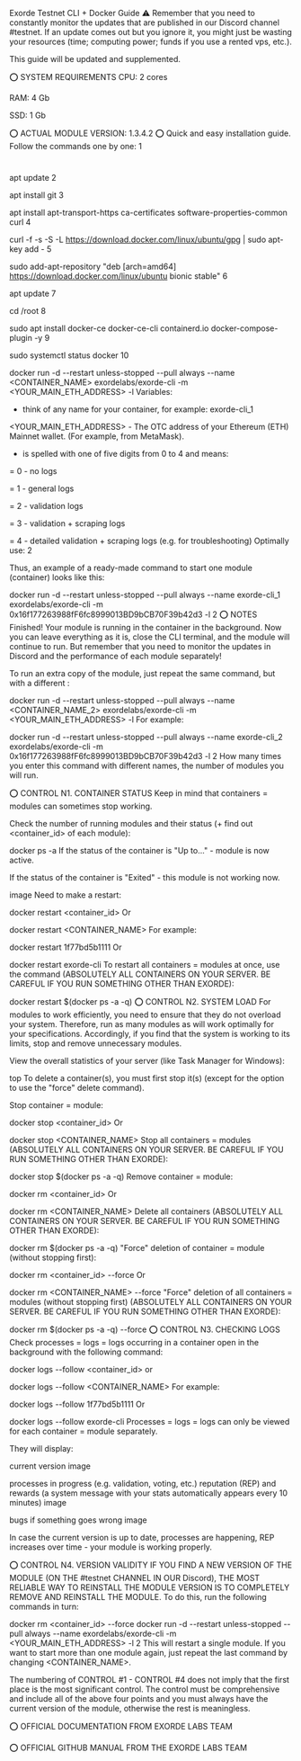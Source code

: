 Exorde Testnet CLI + Docker Guide
⚠️ Remember that you need to constantly monitor the updates that are published in our Discord channel #testnet. If an update comes out but you ignore it, you might just be wasting your resources (time; computing power; funds if you use a rented vps, etc.).

This guide will be updated and supplemented.

⭕ SYSTEM REQUIREMENTS
CPU: 2 cores

RAM: 4 Gb

SSD: 1 Gb

⭕ ACTUAL MODULE VERSION: 1.3.4.2
⭕ Quick and easy installation guide. Follow the commands one by one:
1
#
apt update
2

apt install git
3

apt install apt-transport-https ca-certificates software-properties-common curl
4

curl -f -s -S -L https://download.docker.com/linux/ubuntu/gpg | sudo apt-key add -
5

sudo add-apt-repository "deb [arch=amd64] https://download.docker.com/linux/ubuntu bionic stable"
6

apt update
7

cd /root
8

sudo apt install docker-ce docker-ce-cli containerd.io docker-compose-plugin -y
9

sudo systemctl status docker
10

docker run -d --restart unless-stopped --pull always --name <CONTAINER_NAME> exordelabs/exorde-cli -m <YOUR_MAIN_ETH_ADDRESS> -l <LEVEL OF LOGGING>
Variables:

- think of any name for your container, for example: exorde-cli_1

<YOUR_MAIN_ETH_ADDRESS> - The OTC address of your Ethereum (ETH) Mainnet wallet. (For example, from MetaMask).

- is spelled with one of five digits from 0 to 4 and means:

 = 0 - no logs

 = 1 - general logs

 = 2 - validation logs

 = 3 - validation + scraping logs

 = 4 - detailed validation + scraping logs (e.g. for troubleshooting)
Optimally use: 2

Thus, an example of a ready-made command to start one module (container) looks like this:

docker run -d --restart unless-stopped --pull always --name exorde-cli_1 exordelabs/exorde-cli -m 0x16f177263988fF6fc8999013BD9bCB70F39b42d3 -l 2
⭕ NOTES
Finished! Your module is running in the container in the background. Now you can leave everything as it is, close the CLI terminal, and the module will continue to run. But remember that you need to monitor the updates in Discord and the performance of each module separately!

To run an extra copy of the module, just repeat the same command, but with a different :

docker run -d --restart unless-stopped --pull always --name <CONTAINER_NAME_2> exordelabs/exorde-cli -m <YOUR_MAIN_ETH_ADDRESS> -l <LEVEL OF LOGGING>
For example:

docker run -d --restart unless-stopped --pull always --name exorde-cli_2 exordelabs/exorde-cli -m 0x16f177263988fF6fc8999013BD9bCB70F39b42d3 -l 2
How many times you enter this command with different names, the number of modules you will run.

⭕ CONTROL N1. CONTAINER STATUS
Keep in mind that containers = modules can sometimes stop working.

Check the number of running modules and their status (+ find out <container_id> of each module):

docker ps -a
If the status of the container is "Up to..." - module is now active.

If the status of the container is "Exited" - this module is not working now.

image Need to make a restart:

docker restart <container_id>
Or

docker restart <CONTAINER_NAME>
For example:

docker restart 1f77bd5b1111
Or

docker restart exorde-cli
To restart all containers = modules at once, use the command (ABSOLUTELY ALL CONTAINERS ON YOUR SERVER. BE CAREFUL IF YOU RUN SOMETHING OTHER THAN EXORDE):

docker restart $(docker ps -a -q)
⭕ CONTROL N2. SYSTEM LOAD
For modules to work efficiently, you need to ensure that they do not overload your system. Therefore, run as many modules as will work optimally for your specifications. Accordingly, if you find that the system is working to its limits, stop and remove unnecessary modules.

View the overall statistics of your server (like Task Manager for Windows):

top
To delete a container(s), you must first stop it(s) (except for the option to use the "force" delete command).

Stop container = module:

docker stop <container_id>
Or

docker stop <CONTAINER_NAME>
Stop all containers = modules (ABSOLUTELY ALL CONTAINERS ON YOUR SERVER. BE CAREFUL IF YOU RUN SOMETHING OTHER THAN EXORDE):

docker stop $(docker ps -a -q)
Remove container = module:

docker rm <container_id>
Or

docker rm <CONTAINER_NAME>
Delete all containers (ABSOLUTELY ALL CONTAINERS ON YOUR SERVER. BE CAREFUL IF YOU RUN SOMETHING OTHER THAN EXORDE):

docker rm $(docker ps -a -q)
"Force" deletion of container = module (without stopping first):

docker rm <container_id> --force
Or

docker rm <CONTAINER_NAME> --force
"Force" deletion of all containers = modules (without stopping first) (ABSOLUTELY ALL CONTAINERS ON YOUR SERVER. BE CAREFUL IF YOU RUN SOMETHING OTHER THAN EXORDE):

docker rm $(docker ps -a -q) --force
⭕ CONTROL N3. CHECKING LOGS
Check processes = logs = logs occurring in a container open in the background with the following command:

docker logs --follow <container_id>
or

docker logs --follow <CONTAINER_NAME>
For example:

docker logs --follow 1f77bd5b1111
Or

docker logs --follow exorde-cli
Processes = logs = logs can only be viewed for each container = module separately.

They will display:

current version
image

processes in progress (e.g. validation, voting, etc.)
reputation (REP) and rewards (a system message with your stats automatically appears every 10 minutes)
image

bugs if something goes wrong
image

In case the current version is up to date, processes are happening, REP increases over time - your module is working properly.

⭕ CONTROL N4. VERSION VALIDITY
IF YOU FIND A NEW VERSION OF THE MODULE (ON THE #testnet CHANNEL IN OUR Discord), THE MOST RELIABLE WAY TO REINSTALL THE MODULE VERSION IS TO COMPLETELY REMOVE AND REINSTALL THE MODULE. To do this, run the following commands in turn:

docker rm <container_id> --force
docker run -d --restart unless-stopped --pull always --name <CONTAINER NAME> exordelabs/exorde-cli -m <YOUR_MAIN_ETH_ADDRESS> -l 2
This will restart a single module. If you want to start more than one module again, just repeat the last command by changing <CONTAINER_NAME>.

The numbering of CONTROL #1 - CONTROL #4 does not imply that the first place is the most significant control. The control must be comprehensive and include all of the above four points and you must always have the current version of the module, otherwise the rest is meaningless.

⭕ OFFICIAL DOCUMENTATION FROM EXORDE LABS TEAM

⭕ OFFICIAL GITHUB MANUAL FROM THE EXORDE LABS TEAM
